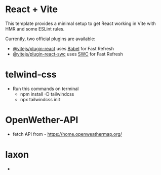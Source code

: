 # React + Vite

This template provides a minimal setup to get React working in Vite with HMR and some ESLint rules.

Currently, two official plugins are available:

- [@vitejs/plugin-react](https://github.com/vitejs/vite-plugin-react/blob/main/packages/plugin-react/README.md) uses [Babel](https://babeljs.io/) for Fast Refresh
- [@vitejs/plugin-react-swc](https://github.com/vitejs/vite-plugin-react-swc) uses [SWC](https://swc.rs/) for Fast Refresh

# telwind-css
- Run this commands on terminal 
  - npm install -D tailwindcss
  - npx tailwindcss init

# OpenWether-API
- fetch API from - https://home.openweathermap.org/

# laxon
-
